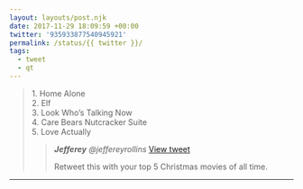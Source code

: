 ```yaml
---
layout: layouts/post.njk
date: 2017-11-29 18:09:59 +00:00
twitter: '935933877540945921'
permalink: /status/{{ twitter }}/
tags: 
  - tweet
  - qt
---
```


> 1\. Home Alone  
> 2\. Elf  
> 3\. Look Who’s Talking Now  
> 4\. Care Bears Nutcracker Suite  
> 5\. Love Actually
> 
> > <cite>**Jefferey** @jeffereyrollins</cite> [View tweet](https://twitter.com/jeffereyrollins/status/935673531697958914)
> > 
> > Retweet this with your top 5 Christmas movies of all time.

---
